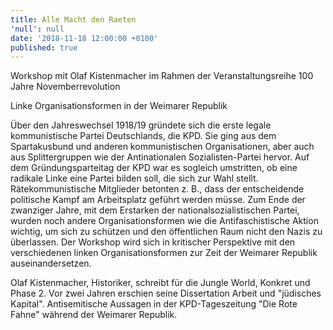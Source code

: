 ```yaml
---
title: Alle Macht den Raeten
'null': null
date: '2018-11-18 12:00:00 +0100'
published: true
---
```


Workshop mit Olaf Kistenmacher im Rahmen der Veranstaltungsreihe 100 Jahre Novemberrevolution



Linke Organisationsformen in der Weimarer Republik

Über den Jahreswechsel 1918/19 gründete sich die erste legale
kommunistische Partei Deutschlands, die KPD. Sie ging aus dem
Spartakusbund und anderen kommunistischen Organisationen, aber auch aus
Splittergruppen wie der Antinationalen Sozialisten-Partei hervor. Auf
dem Gründungsparteitag der KPD war es sogleich umstritten, ob eine
radikale Linke eine Partei bilden soll, die sich zur Wahl stellt.
Rätekommunistische Mitglieder betonten z. B., dass der entscheidende
politische Kampf am Arbeitsplatz geführt werden müsse. Zum Ende der
zwanziger Jahre, mit dem Erstarken der nationalsozialistischen Partei,
wurden noch andere Organisationsformen wie die Antifaschistische Aktion
wichtig, um sich zu schützen und den öffentlichen Raum nicht den Nazis
zu überlassen. Der Workshop wird sich in kritischer Perspektive mit den
verschiedenen linken Organisationsformen zur Zeit der Weimarer Republik
auseinandersetzen.



Olaf Kistenmacher, Historiker, schreibt für die Jungle World, Konkret
und Phase 2. Vor zwei Jahren erschien seine Dissertation Arbeit und
"jüdisches Kapital". Antisemitische Aussagen in der KPD-Tageszeitung
"Die Rote Fahne" während der Weimarer Republik.
